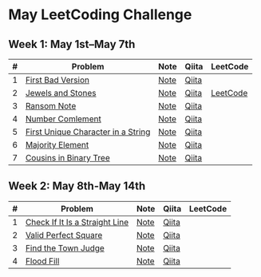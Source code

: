 # May LeetCoding Challenge

## Week 1: May 1st–May 7th

| # | Problem | Note | Qiita | LeetCode
|:---:|---|---|---|---|
| 1 | [First Bad Version](https://leetcode.com/explore/challenge/card/may-leetcoding-challenge/534/week-1-may-1st-may-7th/3316/) | [Note](w1d1_first_bad_version) | [Qiita](https://qiita.com/vc7/items/25e12aa48d2d2dc0877a) |
| 2 | [Jewels and Stones](https://leetcode.com/explore/featured/card/may-leetcoding-challenge/534/week-1-may-1st-may-7th/3317/) | [Note](w1d2_jewels_and_stones) | [Qiita](https://qiita.com/vc7/items/395c629ac3d1a0fc18cf) | [LeetCode](https://leetcode.com/problems/jewels-and-stones/discuss/608435/Swift-1-liner-using-higher-order-function) |
| 3 | [Ransom Note](https://leetcode.com/explore/challenge/card/may-leetcoding-challenge/534/week-1-may-1st-may-7th/3318/) | [Note](w1d3_ransom_note) | [Qiita](https://qiita.com/vc7/items/6e07c1ce625388156ab0)
| 4 | [Number Comlement](https://leetcode.com/explore/challenge/card/may-leetcoding-challenge/534/week-1-may-1st-may-7th/3319/) | [Note](w1d4_number_complement) | [Qiita](https://qiita.com/vc7/items/efd25fa456cef1f469e7)
| 5 | [First Unique Character in a String](https://leetcode.com/explore/challenge/card/may-leetcoding-challenge/534/week-1-may-1st-may-7th/3320/) | [Note](w1d5_first_unique_character_in_a_string) | [Qiita](https://qiita.com/vc7/items/05bb4b220c49e8d07333)
| 6 | [Majority Element](https://leetcode.com/explore/challenge/card/may-leetcoding-challenge/534/week-1-may-1st-may-7th/3321/) | [Note](w1d6_majority_element) | [Qiita](https://qiita.com/vc7/items/2ea8c8af7fdecae5076a)
| 7 | [Cousins in Binary Tree](https://leetcode.com/explore/challenge/card/may-leetcoding-challenge/534/week-1-may-1st-may-7th/3322/) | [Note](w1d7_cousins_in_binary_tree) | [Qiita](https://qiita.com/vc7/items/d9bb1e0e8908ed3b93a2)

## Week 2: May 8th-May 14th

| # | Problem | Note | Qiita | LeetCode
|:---:|---|---|---|---|
| 1 | [Check If It Is a Straight Line](https://leetcode.com/explore/featured/card/may-leetcoding-challenge/535/week-2-may-8th-may-14th/3323/) | [Note](w2d1_check_if_it_is_a_straight_line) | [Qiita](https://qiita.com/vc7/items/8290c1a09ca08d349c2f) |
| 2 | [Valid Perfect Square](https://leetcode.com/explore/challenge/card/may-leetcoding-challenge/535/week-2-may-8th-may-14th/3324/) | [Note](w2d2_valid_perfect_square) | [Qiita](https://qiita.com/vc7/items/ee8cf95d915989785d88)
| 3 | [Find the Town Judge](https://leetcode.com/explore/featured/card/may-leetcoding-challenge/535/week-2-may-8th-may-14th/3325/) | [Note](w2d3_find_the_town_judge) | [Qiita](https://qiita.com/vc7/items/771a8bd0358c6606594d)
| 4 | [Flood Fill](https://leetcode.com/explore/challenge/card/may-leetcoding-challenge/535/week-2-may-8th-may-14th/3326/) | [Note](w2d4_flood_fill) | [Qiita](https://qiita.com/vc7/items/991b194c795b9f27a180)
